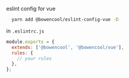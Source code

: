eslint config for vue

```bash
  yarn add @bowencool/eslint-config-vue -D
```

in `.eslintrc.js`

```js
module.exports = {
  extends: ['@bowencool', '@bowencool/vue'],
  rules: {
    // your rules
  },
};
```
